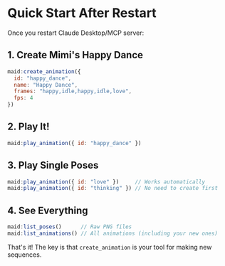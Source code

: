 # Quick Start After Restart

Once you restart Claude Desktop/MCP server:

## 1. Create Mimi's Happy Dance
```javascript
maid:create_animation({
  id: "happy_dance",
  name: "Happy Dance",
  frames: "happy,idle,happy,idle,love",
  fps: 4
})
```

## 2. Play It!
```javascript
maid:play_animation({ id: "happy_dance" })
```

## 3. Play Single Poses
```javascript
maid:play_animation({ id: "love" })     // Works automatically
maid:play_animation({ id: "thinking" }) // No need to create first
```

## 4. See Everything
```javascript
maid:list_poses()      // Raw PNG files
maid:list_animations() // All animations (including your new ones)
```

That's it! The key is that `create_animation` is your tool for making new sequences.
